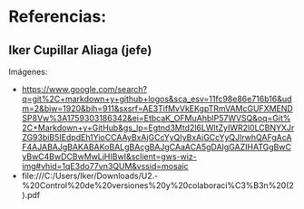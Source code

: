 # Referencias:
## Iker Cupillar Aliaga (jefe)
Imágenes:
- https://www.google.com/search?q=git%2C+markdown+y+github+logos&sca_esv=11fc98e86e716b16&udm=2&biw=1920&bih=911&sxsrf=AE3TifMvVkEKgpTRmVAMcGUFXMENDSP8Vw%3A1759303186342&ei=EtbcaK_OFMuAhbIP57WVSQ&oq=Git%2C+Markdown+y+GitHub&gs_lp=Egtnd3Mtd2l6LWltZyIWR2l0LCBNYXJrZG93biB5IEdpdEh1YioCCAAyBxAjGCcYyQIyBxAjGCcYyQJIrwhQAFgAcAF4AJABAJgBAKABAKoBALgBAcgBAJgCAaACA5gDAIgGAZIHATGgBwCyBwC4BwDCBwMwLjHIBwI&sclient=gws-wiz-img#vhid=1qE3do77vn3QUM&vssid=mosaic
- file:///C:/Users/Iker/Downloads/U2.-%20Control%20de%20versiones%20y%20colaboraci%C3%B3n%20(2).pdf
